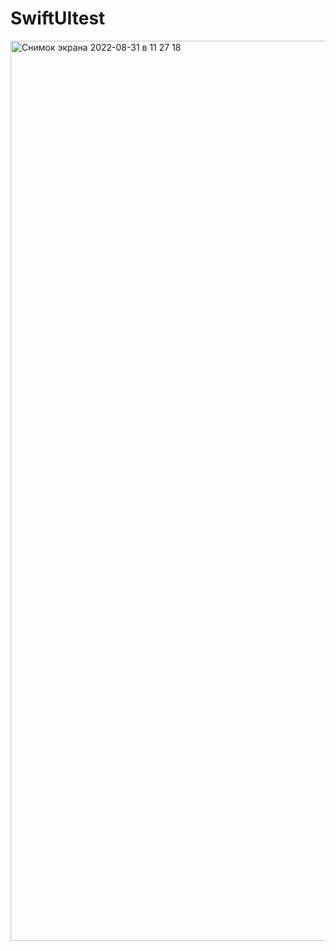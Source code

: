 # SwiftUItest
<img width="1440" alt="Снимок экрана 2022-08-31 в 11 27 18" src="https://user-images.githubusercontent.com/103842703/187620421-e7b31f4e-508b-4b52-902e-9753463248cc.png">
